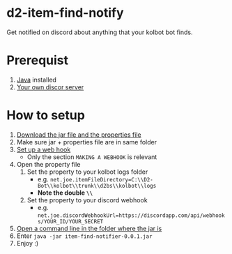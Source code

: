 # d2-item-find-notify

Get notified on discord about anything that your kolbot bot finds.

# Prerequist
1. [Java](https://java.com/de/download/) installed
1. [Your own discor server](https://support.discordapp.com/hc/en-us/articles/204849977-How-do-I-create-a-server-)


# How to setup
1. [Download the jar file and the properties file](https://github.com/jKi-joe/d2-item-find-notify/releases)
1. Make sure jar + properties file are in same folder
1. [Set up a web hook](https://support.discordapp.com/hc/en-us/articles/228383668-Intro-to-Webhooks)
    * Only the section `MAKING A WEBHOOK` is relevant
1. Open the property file
    1. Set the property to your kolbot logs folder
         * e.g. `net.joe.itemFileDirectory=C:\\D2-Bot\\kolbot\\trunk\\d2bs\\kolbot\\logs`
         * **Note the double `\\`**
    1. Set the property to your discord webhook
         * e.g. `net.joe.discordWebhookUrl=https://discordapp.com/api/webhooks/YOUR_ID/YOUR_SECRET`
1. [Open a command line in the folder where the jar is](https://www.howtogeek.com/howto/windows-vista/stupid-geek-tricks-open-a-command-prompt-from-the-desktop-right-click-menu/)
1. Enter `java -jar item-find-notifier-0.0.1.jar`
1. Enjoy :)
